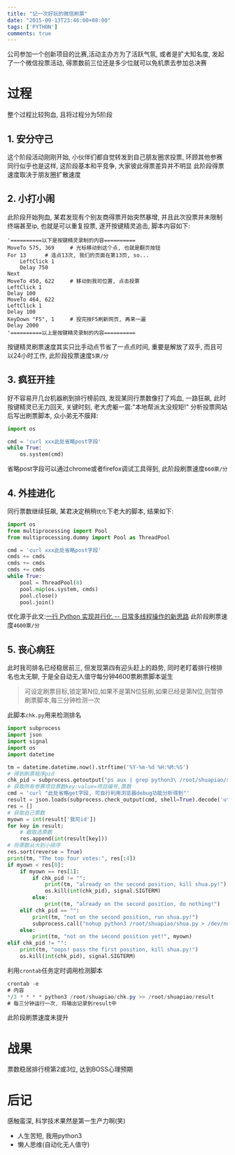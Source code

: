 ```yaml
---
title: "记一次好玩的微信刷票"
date: "2015-09-13T23:46:00+08:00"
tags: ['PYTHON']
comments: true
---
```



公司参加一个创新项目的比赛,活动主办方为了活跃气氛, 或者是扩大知名度, 发起了一个微信投票活动, 得票数前三位还是多少位就可以免机票去参加总决赛
# 过程
整个过程比较狗血, 且将过程分为5阶段
## 1. 安分守己
这个阶段活动刚刚开始, 小伙伴们都自觉转发到自己朋友圈求投票, 环顾其他参赛同行似乎也是这样, 这阶段基本和平竞争, 大家彼此得票差异并不明显
此阶段得票速度取决于朋友圈扩散速度
## 2. 小打小闹
此阶段开始狗血, 某君发现有个别友商得票开始突然暴增, 并且此次投票并未限制终端甚至ip, 也就是可以重复投票, 遂开按键精灵追击, 脚本内容如下:
```basic
'==========以下是按键精灵录制的内容==========
MoveTo 575, 369     # 光标移动到这个点, 也就是翻页按钮
For 13      # 连点13次, 我们的页面在第13页, so...
    LeftClick 1
    Delay 750
Next
MoveTo 450, 622     # 移动到我司位置, 点击投票
LeftClick 1
Delay 100
MoveTo 464, 622
LeftClick 1
Delay 100
KeyDown "F5", 1     # 投完按F5刷新网页, 再来一遍
Delay 2000
'==========以上是按键精灵录制的内容==========
```
按键精灵刷票速度其实只比手动点节省了一点点时间, 重要是解放了双手, 而且可以24小时工作, 此阶段投票速度`5票/分`
## 3. 疯狂开挂
好不容易开几台机器刷到排行榜前四, 发现某同行票数像打了鸡血, 一路狂飙, 此时按键精灵已无力回天, 关键时刻, 老大虎躯一震:"本地帮派太没规矩!" 分析投票网站后写出刷票脚本, 众小弟无不膜拜:
```python
import os

cmd = 'curl xxx此处省略post字段'
while True:
    os.system(cmd)
```
省略post字段可以通过chrome或者firefox调试工具得到, 此阶段刷票速度`660票/分`
## 4. 外挂进化
同行票数继续狂飙, 某君决定稍稍`优化`下老大的脚本, 结果如下:
```python
import os
from multiprocessing import Pool
from multiprocessing.dummy import Pool as ThreadPool

cmd = 'curl xxx此处省略post字段'
cmds += cmds
cmds += cmds
cmds += cmds
while True:
    pool = ThreadPool(8)
    pool.map(os.system, cmds)
    pool.close()
    pool.join()
```
优化源于此文:[一行 Python 实现并行化 -- 日常多线程操作的新思路](http://www.zhangzhibo.net/2014/02/01/parallelism-in-one-line/)
此阶段刷票速度`4600票/分`
## 5. 丧心病狂
此时我司排名已经稳居前三, 但发现第四有迎头赶上的趋势, 同时老盯着排行榜排名也太无聊, 于是全自动无人值守每分钟4600票刷票脚本诞生
> 可设定刷票目标,锁定第N位,如果不是第N位狂刷,如果已经是第N位,则暂停刷票脚本,每三分钟检测一次

此脚本`chk.py`用来检测排名
```python
import subprocess
import json
import signal
import os
import datetime

tm = datetime.datetime.now().strftime('%Y-%m-%d %H:%M:%S')
# 得到刷票程序pid
chk_pid = subprocess.getoutput("ps aux | grep python3\ /root/shuapiao/shua.py | grep -v grep | awk \'{print $2}\'")
# 获取所有参赛项目票数key:value=项目编号,票数
cmd = 'curl "此处省略get字段, 可自行利用浏览器debug功能分析得到"'
result = json.loads(subprocess.check_output(cmd, shell=True).decode('utf-8'))['map']
res = []
# 获取自己票数
myown = int(result['我司id'])
for key in result:
    # 截取选票数
    res.append(int(result[key]))
# 将票数从大到小排序
res.sort(reverse = True)
print(tm, "The top four votes:", res[:4])
if myown < res[0]:
    if myown == res[1]:
        if chk_pid != "":
            print(tm, "already on the second position, kill shua.py!")
            os.kill(int(chk_pid), signal.SIGTERM)
        else:
            print(tm, "already on the second position, do nothing!")
    elif chk_pid == "":
        print(tm, "not on the second position, run shua.py!")
        subprocess.call("nohup python3 /root/shuapiao/shua.py > /dev/null &", shell=True)
    else:
        print(tm, "not on the second position yet!", myown)
elif chk_pid != "":
    print(tm, "oops! pass the first position, kill shua.py!")
    os.kill(int(chk_pid), signal.SIGTERM)
```
利用`crontab`任务定时调用检测脚本
```c#
crontab -e
# 内容
*/3 * * * * python3 /root/shuapiao/chk.py >> /root/shuapiao/result
# 每三分钟运行一次, 将输出记录到result中
```
此阶段刷票速度未提升
# 战果
票数稳居排行榜第2或3位, 达到BOSS心理预期
# 后记
感触蛮深, 科学技术果然是第一生产力啊(笑)
- 人生苦短, 我用python3
- 懒人思维(自动化无人值守)
